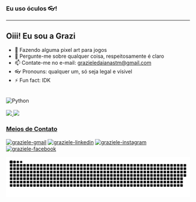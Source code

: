 ### Eu uso óculos 👓!
---
## **Oiii!** Eu sou a Grazi
<!--
**grazuzu/grazuzu** is a ✨ _special_ ✨ repository because its `README.md` (this file) appears on your GitHub profile.
--> 
- 🌱 Fazendo alguma pixel art para jogos
- 💬 Pergunte-me sobre qualquer coisa, respeitosamente é claro
- 📫 Contate-me no e-mail: grazieledaianastm@gmail.com
- 👓 Pronouns: qualquer um, só seja legal e vísivel
- ⚡ Fun fact: IDK

<div style="display: inline_block"><br>
  <!--<img align="center" alt="Fortran" height="40" width="40" src="https://image.flaticon.com/icons/png/512/31/31715.png">-->
  <img align="center" alt="Python" height="40" width="40" src="https://cdn-icons-png.flaticon.com/512/919/919852.png">
</div>

 </br>
 <div>
  <a href="https://github.com/grazuzu">
  <img height="180em" src="https://github-readme-stats.vercel.app/api?username=grazuzu&show_icons=true&theme=tokyonight&include_all_commits=true&count_private=true"/>
  <img height="180em" src="https://github-readme-stats.vercel.app/api/top-langs/?username=grazuzu&layout=compact&langs_count=7&theme=tokyonight"/>
</div>
   
 ### **Meios de Contato**
<div> 
   <a href="mailto:grazieledaianastm@gmail.com" target="_blank"><img align="center" alt="graziele-gmail" src="https://img.shields.io/badge/Gmail-D14836?style=for-the-badge&logo=gmail&logoColor=white" target="_blank"></a>
  <a href="https://www.linkedin.com/in/graziele-daiana-sena-de-sousa-1b8411204" target="_blank"><img align="center" alt="graziele-linkedin" src="https://img.shields.io/badge/LinkedIn-0077B5?style=for-the-badge&logo=linkedin&logoColor=white" target="_blank"></a>
  <a href="https://instagram.com/grazi_sena_26" target="_blank"><img align="center" alt="graziele-instagram" src="https://img.shields.io/badge/Instagram-E4405F?style=for-the-badge&logo=instagram&logoColor=white" target="_blank"></a>
   <a href="https://www.facebook.com/grazieledaianasenade.sousa" target="_blank"><img align="center" alt="graziele-facebook"  src="https://img.shields.io/badge/Facebook-1877F2?style=for-the-badge&logo=facebook&logoColor=white" target="_blank"></a>
 </div>
  
<div>
 
  ![Snake animation](https://github.com/grazuzu/grazuzu/blob/output/github-contribution-grid-snake.svg)
 
</div>


